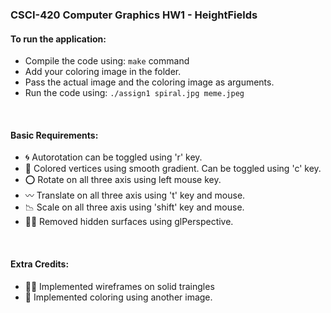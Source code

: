 ### CSCI-420 Computer Graphics HW1 - HeightFields

#### To run the application:
* Compile the code using:
    ```make``` command
* Add your coloring image in the folder.
* Pass the actual image and the coloring image as arguments.
* Run the code using:
    ```./assign1 spiral.jpg meme.jpeg```

<br>

#### Basic Requirements:
* 🌀 Autorotation can be toggled using 'r' key.
* 🌈 Colored vertices using smooth gradient. Can be toggled using 'c' key.
* ⭕️ Rotate on all three axis using left mouse key.
* 〰️ Translate on all three axis using 't' key and mouse.
* 📉 Scale on all three axis using 'shift' key and mouse.
* 😶‍🌫️ Removed hidden surfaces using glPerspective.

<br>

#### Extra Credits:
* 👩‍💻 Implemented wireframes on solid traingles
* 💄 Implemented coloring using another image.
<br>
